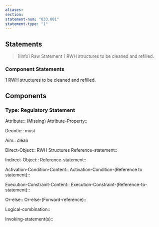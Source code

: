 ```yaml
---
aliases: 
section: 
statement-num: "033.001"
statement-type: "1"
---
```

## Statements 
> [!info] Raw Statement
> 1 RWH structures to be cleaned and refilled. 
> 

### Component Statements
1 RWH structures to be cleaned and refilled. 
## Components
### Type: Regulatory Statement
Attribute:: (Missing)
Attribute-Property::

Deontic:: must

Aim:: clean

Direct-Object:: RWH Structures
	Reference-statement::

Indirect-Object::
	Reference-statement::

Activation-Condition-Content::
	Activation-Condition-(Reference to statement)::

Execution-Constraint-Content::
	Execution-Constraint-(Reference-to-statement)::

Or-else::
	Or-else-(Forward-reference)::

Logical-combination::

Invoking-statement(s)::